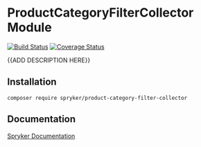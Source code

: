 # ProductCategoryFilterCollector Module
[![Build Status](https://travis-ci.org/spryker/ProductCategoryFilterCollector.svg)](https://travis-ci.org/spryker/ProductCategoryFilterCollector)
[![Coverage Status](https://coveralls.io/repos/github/spryker/ProductCategoryFilterCollector/badge.svg)](https://coveralls.io/github/spryker/ProductCategoryFilterCollector)

{{ADD DESCRIPTION HERE}}

## Installation

```
composer require spryker/product-category-filter-collector
```

## Documentation

[Spryker Documentation](https://academy.spryker.com/developing_with_spryker/module_guide/modules.html)
